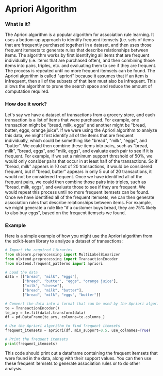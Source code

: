 # Apriori Algorithm

### What is it?

The Apriori algorithm is a popular algorithm for association rule learning. It uses a bottom-up approach to identify frequent itemsets (i.e. sets of items that are frequently purchased together) in a dataset, and then uses those frequent itemsets to generate rules that describe relationships between items. The algorithm works by first identifying all items that are frequent individually (i.e. items that are purchased often), and then combining those items into pairs, triples, etc. and evaluating them to see if they are frequent. The process is repeated until no more frequent itemsets can be found. The Apriori algorithm is called "apriori" because it assumes that if an item is infrequent, then all of the subsets of that item must also be infrequent. This allows the algorithm to prune the search space and reduce the amount of computation required.

### How doe it work?

Let's say we have a dataset of transactions from a grocery store, and each transaction is a list of items that were purchased. For example, one transaction might be "bread, milk, eggs" and another might be "bread, butter, eggs, orange juice". If we were using the Apriori algorithm to analyze this data, we might first identify all of the items that are frequent individually, which could be something like "bread", "milk", "eggs", and "butter". We could then combine these items into pairs, such as "bread, milk", "bread, eggs", and "milk, eggs", and evaluate each pair to see if it is frequent. For example, if we set a minimum support threshold of 50%, we would only consider pairs that occur in at least half of the transactions. So if "bread, milk" appears in 10 out of 20 transactions, it would be considered frequent, but if "bread, butter" appears in only 5 out of 20 transactions, it would not be considered frequent. Once we have identified all of the frequent pairs, we could then combine those pairs into triples, such as "bread, milk, eggs", and evaluate those to see if they are frequent. We would repeat this process until no more frequent itemsets can be found. Once we have identified all of the frequent itemsets, we can then generate association rules that describe relationships between items. For example, we might generate a rule like "if a customer buys bread, they are 75% likely to also buy eggs", based on the frequent itemsets we found.

### Example

Here is a simple example of how you might use the Apriori algorithm from the scikit-learn library to analyze a dataset of transactions:

```python
# Import the required libraries
from sklearn.preprocessing import MultiLabelBinarizer
from mlxtend.preprocessing import TransactionEncoder
from mlxtend.frequent_patterns import apriori

# Load the data
data = [["bread", "milk", "eggs"],
        ["bread", "butter", "eggs", "orange juice"],
        ["milk", "cheese"],
        ["bread", "milk", "butter"],
        ["bread", "milk", "eggs", "butter"]]

# Convert the data into a format that can be used by the Apriori algorithm
te = TransactionEncoder()
te_ary = te.fit(data).transform(data)
df = pd.DataFrame(te_ary, columns=te.columns_)

# Use the Apriori algorithm to find frequent itemsets
frequent_itemsets = apriori(df, min_support=0.5, use_colnames=True)

# Print the frequent itemsets
print(frequent_itemsets)
```

This code should print out a dataframe containing the frequent itemsets that were found in the data, along with their support values. You can then use these frequent itemsets to generate association rules or to do other analysis.
